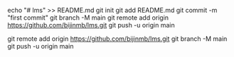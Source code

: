 echo "# lms" >> README.md
git init
git add README.md
git commit -m "first commit"
git branch -M main
git remote add origin https://github.com/bijinmb/lms.git
git push -u origin main


git remote add origin https://github.com/bijinmb/lms.git
git branch -M main
git push -u origin main